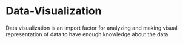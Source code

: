 # Data-Visualization
Data visualization is an import factor for analyzing and making visual representation of data to have enough knowledge about the data
